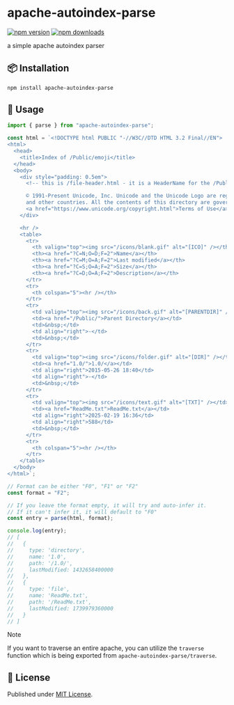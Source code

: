 # apache-autoindex-parse

[![npm version][npm-version-src]][npm-version-href]
[![npm downloads][npm-downloads-src]][npm-downloads-href]

a simple apache autoindex parser

## 📦 Installation

```bash
npm install apache-autoindex-parse
```

## 🚀 Usage

```ts
import { parse } from "apache-autoindex-parse";

const html = `<!DOCTYPE html PUBLIC "-//W3C//DTD HTML 3.2 Final//EN">
<html>
  <head>
    <title>Index of /Public/emoji</title>
  </head>
  <body>
    <div style="padding: 0.5em">
      <!-- this is /file-header.html - it is a HeaderName for the /Public and other dirs -->

      © 1991-Present Unicode, Inc. Unicode and the Unicode Logo are registered trademarks of Unicode, Inc. in the U.S.
      and other countries. All the contents of this directory are governed by the
      <a href="https://www.unicode.org/copyright.html">Terms of Use</a>.
    </div>

    <hr />
    <table>
      <tr>
        <th valign="top"><img src="/icons/blank.gif" alt="[ICO]" /></th>
        <th><a href="?C=N;O=D;F=2">Name</a></th>
        <th><a href="?C=M;O=A;F=2">Last modified</a></th>
        <th><a href="?C=S;O=A;F=2">Size</a></th>
        <th><a href="?C=D;O=A;F=2">Description</a></th>
      </tr>
      <tr>
        <th colspan="5"><hr /></th>
      </tr>
      <tr>
        <td valign="top"><img src="/icons/back.gif" alt="[PARENTDIR]" /></td>
        <td><a href="/Public/">Parent Directory</a></td>
        <td>&nbsp;</td>
        <td align="right">-</td>
        <td>&nbsp;</td>
      </tr>
      <tr>
        <td valign="top"><img src="/icons/folder.gif" alt="[DIR]" /></td>
        <td><a href="1.0/">1.0/</a></td>
        <td align="right">2015-05-26 18:40</td>
        <td align="right">-</td>
        <td>&nbsp;</td>
      </tr>
      <tr>
        <td valign="top"><img src="/icons/text.gif" alt="[TXT]" /></td>
        <td><a href="ReadMe.txt">ReadMe.txt</a></td>
        <td align="right">2025-02-19 16:36</td>
        <td align="right">588</td>
        <td>&nbsp;</td>
      </tr>
      <tr>
        <th colspan="5"><hr /></th>
      </tr>
    </table>
  </body>
</html>`;

// Format can be either "F0", "F1" or "F2"
const format = "F2";

// If you leave the format empty, it will try and auto-infer it.
// If it can't infer it, it will default to "F0"
const entry = parse(html, format);

console.log(entry);
// [
//   {
//     type: 'directory',
//     name: '1.0',
//     path: '/1.0/',
//     lastModified: 1432658400000
//   },
//   {
//     type: 'file',
//     name: 'ReadMe.txt',
//     path: '/ReadMe.txt',
//     lastModified: 1739979360000
//   }
// ]
```

> [!NOTE]
> If you want to traverse an entire apache, you can utilize the `traverse` function which is being exported from `apache-autoindex-parse/traverse`.

## 📄 License

Published under [MIT License](./LICENSE).

<!-- Badges -->

[npm-version-src]: https://img.shields.io/npm/v/apache-autoindex-parse?style=flat&colorA=18181B&colorB=4169E1
[npm-version-href]: https://npmjs.com/package/apache-autoindex-parse
[npm-downloads-src]: https://img.shields.io/npm/dm/apache-autoindex-parse?style=flat&colorA=18181B&colorB=4169E1
[npm-downloads-href]: https://npmjs.com/package/apache-autoindex-parse

